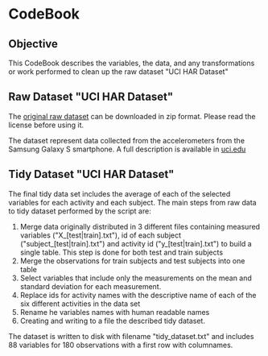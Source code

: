# CodeBook

## Objective

This CodeBook describes the variables, the data, and any transformations or work performed to clean up the raw dataset "UCI HAR Dataset"

## Raw Dataset "UCI HAR Dataset"

The [original raw dataset](https://d396qusza40orc.cloudfront.net/getdata%2Fprojectfiles%2FUCI%20HAR%20Dataset.zip) can be downloaded in zip format. Please read the license before using it.

The dataset represent data collected from the accelerometers from the Samsung Galaxy S smartphone. A full description is available in [uci.edu](http://archive.ics.uci.edu/ml/datasets/Human+Activity+Recognition+Using+Smartphones)

## Tidy Dataset "UCI HAR Dataset"

The final tidy data set includes the average of each of the selected variables for each activity and each subject. The main steps from raw data to tidy dataset performed by the script are:

 1. Merge data originally distributed in 3 different files containing measured variables ("X_[test|train].txt"), id of each subject ("subject_[test|train].txt") and activity id ("y_[test|train].txt") to build a single table. This step is done for both test and train subjects
 2. Merge the observations for train subjects and test subjects into one table
 3. Select variables that include only the measurements on the mean and standard deviation for each measurement.
 4. Replace ids for activity names with the descriptive name of each of the six different activities in the data set
 5. Rename he variables names with human readable names
 6. Creating and writing to a file the described tidy dataset.
 

The dataset is written to disk with filename "tidy_dataset.txt" and includes 88 variables for 180 observations with a first row with columnames.


